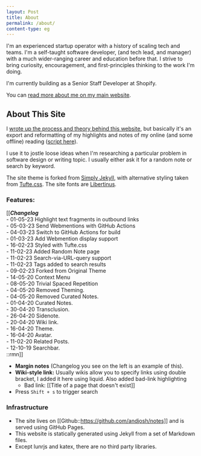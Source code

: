 ```yaml
---
layout: Post
title: About
permalink: /about/
content-type: eg
---
```


I'm an experienced startup operator with a history of scaling tech and teams. I'm a self-taught software developer, (and tech lead, and manager) with a much wider-ranging career and education before that. I strive to bring curiosity, encouragement, and first-principles thinking to the work I'm doing.

I'm currently building as a Senior Staff Developer at Shopify.

You can [read more about me on my main website](https://www.joshbeckman.org/about).

## About This Site

I [wrote up the process and theory behind this website](https://www.joshbeckman.org/opening-up-my-highlights-notes/), but basically it's an export and reformatting of my highlights and notes of my online (and some offline) reading ([script here](https://github.com/andjosh/notes/blob/master/utilities/import)).

I use it to jostle loose ideas when I'm researching a particular problem in software design or writing topic. I usually either ask it for a random note or search by keyword.

The site theme is forked from [Simply Jekyll](https://github.com/raghudotcc/simply-jekyll), with alternative styling taken from [Tufte.css](https://edwardtufte.github.io/tufte-css/). The site fonts are [Libertinus](https://github.com/alerque/libertinus/).

### Features:

[[***Changelog***<br/>
\- 01-05-23 Highlight text fragments in outbound links<br/>
\- 05-03-23 Send Webmentions with GitHub Actions<br/>
\- 04-03-23 Switch to GitHub Actions for build<br/>
\- 01-03-23 Add Webmention display support<br/>
\- 16-02-23 Styled with Tufte.css<br/>
\- 11-02-23 Added Random Note page<br/>
\- 11-02-23 Search-via-URL-query support<br/>
\- 11-02-23 Tags added to search results<br/>
\- 09-02-23 Forked from Original Theme<br/>
\- 14-05-20 Context Menu <br/>
\- 08-05-20 Trivial Spaced Repetition <br/>
\- 04-05-20 Removed Theming. <br/>
\- 04-05-20 Removed Curated Notes. <br/>
\- 01-04-20 Curated Notes. <br/>
\- 30-04-20 Transclusion. <br/>
\- 26-04-20 Sidenote. <br/>
\- 20-04-20 Wiki link. <br/>
\- 16-04-20 Theme. <br/>
\- 16-04-20 Avatar. <br/>
\- 11-02-20 Related Posts. <br/>
\- 12-10-19 Searchbar. <br/>
::rmn]]

- **Margin notes** (Changelog you see on the left is an example of this).
- **Wiki-style link:** Usually wikis allow you to specify links using double bracket, I added it here using liquid. Also added bad-link highlighting
   - Bad link: [[Title of a page that doesn't exist]]
- Press `Shift + s` to trigger search

### Infrastructure

- The site lives on [[Github::https://github.com/andjosh/notes]] and is served using GitHub Pages.
- This website is statically generated using Jekyll from a set of Markdown files.
- Except lunrjs and katex, there are no third party libraries.


